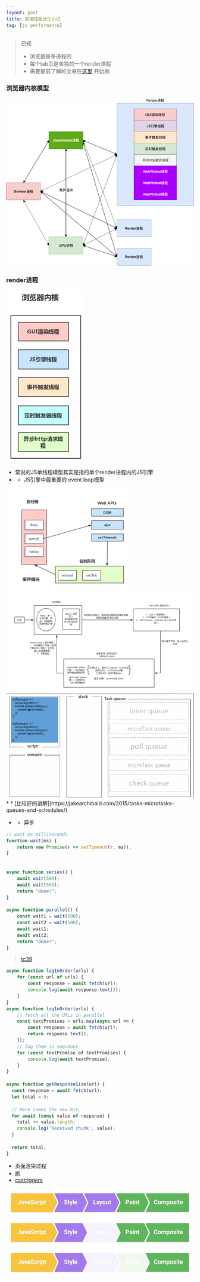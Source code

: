 ```yaml
---
layout: post
title: 前端性能优化小记
tag: [js performance]
---
```


>已知
>* 浏览器是多进程的
>* 每个tab页是单独的一个render进程
>* 需要提前了解的文章在[这里](https://developers.google.com/web/tools/chrome-devtools/evaluate-performance) 开始刷

### 浏览器内核模型
<img src="/2020/20200528_1.png">  

### render进程
<img src="/2020/20200528_2.png">  

* 常说的JS单线程模型其实是指的单个render进程内的JS引擎
* * JS引擎中最重要的 event loop模型
<img src="/2020/20200528_3.png">  
<img src="/2020/20200528_4.png">  
<img src="/2020/20200528_8.gif">  
* * [比较好的讲解](https://jakearchibald.com/2015/tasks-microtasks-queues-and-schedules/)

* * 异步
```js
// wait ms milliseconds
function wait(ms) {
    return new Promise(r => setTimeout(r, ms));
}


async function series() {
    await wait(500);
    await wait(500);
    return "done!";
}

async function parallel() {
    const wait1 = wait(500);
    const wait2 = wait(500);
    await wait1;
    await wait2;
    return "done!";
}
```
> [tc39](https://tc39.es/proposal-async-iteration/)
```js
async function logInOrder(urls) {
    for (const url of urls) {
        const response = await fetch(url);
        console.log(await response.text());
    }
}
async function logInOrder(urls) {
    // fetch all the URLs in parallel
    const textPromises = urls.map(async url => {   
        const response = await fetch(url);
        return response.text();
    });
    // log them in sequence
    for (const textPromise of textPromises) {
        console.log(await textPromise);
    }
}

async function getResponseSize(url) {
  const response = await fetch(url);
  let total = 0;
  
  // Here comes the new bit…
  for await (const value of response) {
    total += value.length;
    console.log('Received chunk', value);
  }

  return total;
}
```

* 页面渲染过程
* [刷](https://developers.google.com/web/fundamentals/performance/rendering)
* [csstriggers](https://csstriggers.com/)
<img src="/2020/20200528_5.png">  
<img src="/2020/20200528_6.png">  
<img src="/2020/20200528_7.png">




  



